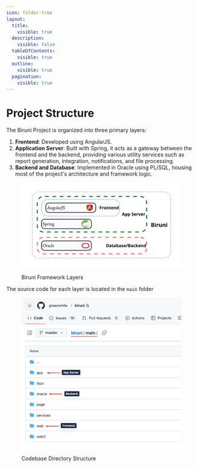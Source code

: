 ```yaml
---
icon: folder-tree
layout:
  title:
    visible: true
  description:
    visible: false
  tableOfContents:
    visible: true
  outline:
    visible: true
  pagination:
    visible: true
---
```


# Project Structure

The Biruni Project is organized into three primary layers:

1. **Frontend**: Developed using AngularJS.
2. **Application Server**: Built with Spring, it acts as a gateway between the frontend and the backend, providing various utility services such as report generation, integration, notifications, and file processing.
3. **Backend and Database**: Implemented in Oracle using PL/SQL, housing most of the project's architecture and framework logic.

<figure><img src=".gitbook/assets/image.png" alt=""><figcaption><p>Biruni Framework Layers</p></figcaption></figure>

The source code for each layer is located in the `main` folder

<figure><img src=".gitbook/assets/image (1).png" alt=""><figcaption><p>Codebase Directory Structure</p></figcaption></figure>
